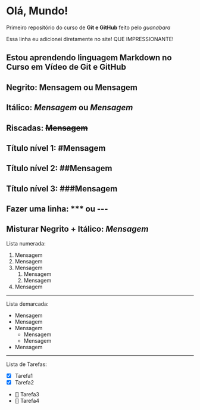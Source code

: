 # Olá, Mundo!
 Primeiro repositório do curso de **Git e GitHub** feito pelo *guanabara*

 Essa linha eu adicionei diretamente no site! QUE IMPRESSIONANTE!

Estou aprendendo linguagem Markdown no Curso em Vídeo de Git e GitHub
---
Negrito:
**Mensagem** ou __Mensagem__
---
Itálico:
*Mensagem* ou _Mensagem_
---
Riscadas:
~~Mensagem~~
---
Título nível 1:
#Mensagem
---
Título nível 2:
##Mensagem
---
Título nível 3:
###Mensagem
---
Fazer uma linha:
*** ou ---
---
Misturar Negrito + Itálico:
 _*Mensagem*_
---
Lista numerada:
1. Mensagem
1. Mensagem
1. Mensagem
   1. Mensagem
   1. Mensagem
1. Mensagem
---
Lista demarcada:
* Mensagem
* Mensagem
* Mensagem
   * Mensagem
   * Mensagem
* Mensagem
---
Lista de Tarefas:
- [x] Tarefa1
- [x] Tarefa2
- [] Tarefa3
- [] Tarefa4